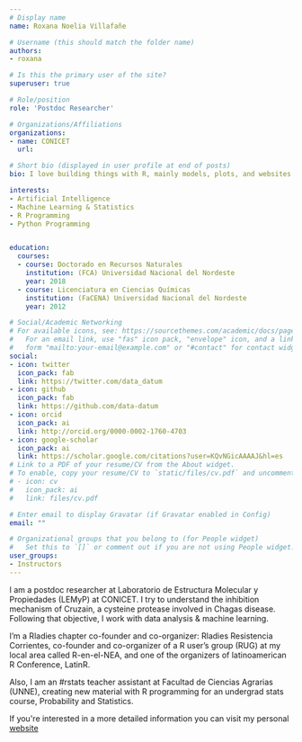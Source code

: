 ```yaml
---
# Display name
name: Roxana Noelia Villafañe

# Username (this should match the folder name)
authors:
- roxana

# Is this the primary user of the site?
superuser: true

# Role/position
role: 'Postdoc Researcher'

# Organizations/Affiliations
organizations:
- name: CONICET
  url: 

# Short bio (displayed in user profile at end of posts)
bio: I love building things with R, mainly models, plots, and websites. I have a PhD in developmental psychology, and now work at RStudio. I live in Portland, OR with my husband and toddler.

interests:
- Artificial Intelligence
- Machine Learning & Statistics
- R Programming
- Python Programming


education:
  courses:
  - course: Doctorado en Recursos Naturales
    institution: (FCA) Universidad Nacional del Nordeste
    year: 2018
  - course: Licenciatura en Ciencias Químicas
    institution: (FaCENA) Universidad Nacional del Nordeste
    year: 2012

# Social/Academic Networking
# For available icons, see: https://sourcethemes.com/academic/docs/page-builder/#icons
#   For an email link, use "fas" icon pack, "envelope" icon, and a link in the
#   form "mailto:your-email@example.com" or "#contact" for contact widget.
social:
- icon: twitter
  icon_pack: fab
  link: https://twitter.com/data_datum
- icon: github
  icon_pack: fab
  link: https://github.com/data-datum
- icon: orcid
  icon_pack: ai
  link: http://orcid.org/0000-0002-1760-4703
- icon: google-scholar
  icon_pack: ai
  link: https://scholar.google.com/citations?user=KQvNGicAAAAJ&hl=es
# Link to a PDF of your resume/CV from the About widget.
# To enable, copy your resume/CV to `static/files/cv.pdf` and uncomment the lines below.
# - icon: cv
#   icon_pack: ai
#   link: files/cv.pdf

# Enter email to display Gravatar (if Gravatar enabled in Config)
email: ""

# Organizational groups that you belong to (for People widget)
#   Set this to `[]` or comment out if you are not using People widget.
user_groups:
- Instructors
---
```


I am a postdoc researcher at Laboratorio de Estructura Molecular y Propiedades (LEMyP) at CONICET. I try to understand the inhibition mechanism of Cruzain, a cysteine protease involved in Chagas disease. Following that objective, I work with data analysis & machine learning.

I’m a Rladies chapter co-founder and co-organizer: Rladies Resistencia Corrientes, co-founder and co-organizer of a R user’s group (RUG) at my local area called R-en-el-NEA, and one of the organizers of latinoamerican R Conference, LatinR.

Also, I am an #rstats teacher assistant at Facultad de Ciencias Agrarias (UNNE), creating new material with R programming for an undergrad stats course, Probability and Statistics. 

If you're interested in a more detailed information you can visit my personal [website](https://roxananoelia.netlify.app/)